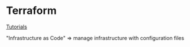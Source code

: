 # Terraform

[Tutorials](https://learn.hashicorp.com/terraform?utm_source=terraform_io)


"Infrastructure as Code" => manage infrastructure with configuration files

